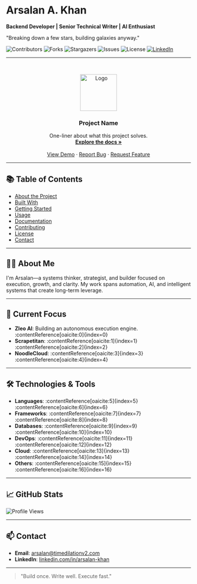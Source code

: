 # Arsalan A. Khan

**Backend Developer | Senior Technical Writer | AI Enthusiast**

"Breaking down a few stars, building galaxies anyway."

<!-- PROJECT SHIELDS -->
![Contributors](https://img.shields.io/github/contributors/timedilationv2/project-name.svg?style=for-the-badge)
![Forks](https://img.shields.io/github/forks/timedilationv2/project-name.svg?style=for-the-badge)
![Stargazers](https://img.shields.io/github/stars/timedilationv2/project-name.svg?style=for-the-badge)
![Issues](https://img.shields.io/github/issues/timedilationv2/project-name.svg?style=for-the-badge)
![License](https://img.shields.io/github/license/timedilationv2/project-name.svg?style=for-the-badge)
[![LinkedIn](https://img.shields.io/badge/-LinkedIn-blue?style=for-the-badge&logo=linkedin)](https://linkedin.com/in/arsalankhan)

---

<!-- PROJECT LOGO -->
<br />
<p align="center">
  <a href="https://github.com/timedilationv2/project-name">
    <img src="docs/assets/logo.png" alt="Logo" width="100" height="100">
  </a>

  <h3 align="center">Project Name</h3>

  <p align="center">
    One-liner about what this project solves.
    <br />
    <a href="https://github.com/timedilationv2/project-name"><strong>Explore the docs »</strong></a>
    <br />
    <br />
    <a href="#">View Demo</a>
    ·
    <a href="https://github.com/timedilationv2/project-name/issues">Report Bug</a>
    ·
    <a href="https://github.com/timedilationv2/project-name/issues">Request Feature</a>
  </p>
</p>

---

## 📚 Table of Contents
- [About the Project](#about-the-project)
- [Built With](#built-with)
- [Getting Started](#getting-started)
- [Usage](#usage)
- [Documentation](#documentation)
- [Contributing](#contributing)
- [License](#license)
- [Contact](#contact)



---

## 🧑‍💻 About Me

I'm Arsalan—a systems thinker, strategist, and builder focused on execution, growth, and clarity. My work spans automation, AI, and intelligent systems that create long-term leverage.

---

## 🚀 Current Focus

- **Zleo AI**: Building an autonomous execution engine.&#8203;:contentReference[oaicite:0]{index=0}
- **Scrapetitan**: :contentReference[oaicite:1]{index=1}&#8203;:contentReference[oaicite:2]{index=2}
- **NoodleCloud**: :contentReference[oaicite:3]{index=3}&#8203;:contentReference[oaicite:4]{index=4}

---

## 🛠️ Technologies & Tools

- **Languages**: :contentReference[oaicite:5]{index=5}&#8203;:contentReference[oaicite:6]{index=6}
- **Frameworks**: :contentReference[oaicite:7]{index=7}&#8203;:contentReference[oaicite:8]{index=8}
- **Databases**: :contentReference[oaicite:9]{index=9}&#8203;:contentReference[oaicite:10]{index=10}
- **DevOps**: :contentReference[oaicite:11]{index=11}&#8203;:contentReference[oaicite:12]{index=12}
- **Cloud**: :contentReference[oaicite:13]{index=13}&#8203;:contentReference[oaicite:14]{index=14}
- **Others**: :contentReference[oaicite:15]{index=15}&#8203;:contentReference[oaicite:16]{index=16}

---

## 📈 GitHub Stats

![Profile Views](https://komarev.com/ghpvc/?username=timedilationv2&color=blue)

---

## 📫 Contact

- **Email**: arsalan@timedilationv2.com
- **LinkedIn**: [linkedin.com/in/arsalan-khan](https://www.linkedin.com/in/arsalan-khan)

---

> "Build once. Write well. Execute fast."
